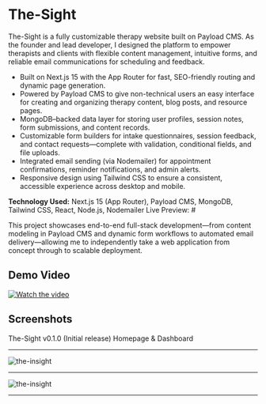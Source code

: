 # The-Sight

The-Sight is a fully customizable therapy website built on Payload CMS. As the founder and lead developer, I designed the platform to empower therapists and clients with flexible content management, intuitive forms, and reliable email communications for scheduling and feedback.

- Built on Next.js 15 with the App Router for fast, SEO-friendly routing and dynamic page generation.
- Powered by Payload CMS to give non-technical users an easy interface for creating and organizing therapy content, blog posts, and resource pages.
- MongoDB–backed data layer for storing user profiles, session notes, form submissions, and content records.
- Customizable form builders for intake questionnaires, session feedback, and contact requests—complete with validation, conditional fields, and file uploads.
- Integrated email sending (via Nodemailer) for appointment confirmations, reminder notifications, and admin alerts.
- Responsive design using Tailwind CSS to ensure a consistent, accessible experience across desktop and mobile.

**Technology Used:** Next.js 15 (App Router), Payload CMS, MongoDB, Tailwind CSS, React, Node.js, Nodemailer
Live Preview: #

This project showcases end-to-end full-stack development—from content modeling in Payload CMS and dynamic form workflows to automated email delivery—allowing me to independently take a web application from concept through to scalable deployment.

## Demo Video

[![Watch the video](https://www.zoro-dev.com/assets/github/the-insight/video-thumb.png)](https://www.youtube.com/watch?v=1o_TWgiTIBI&ab_channel=HeeraSingh)


## Screenshots

The-Sight v0.1.0 (Initial release)
Homepage & Dashboard


<hr>
<img src="https://www.zoro-dev.com/assets/github/the-insight/the-insight-min.png" alt="the-insight">

<hr>
<img src="https://www.zoro-dev.com/assets/github/the-insight/the-insight2.png" alt="the-insight">


<hr>



